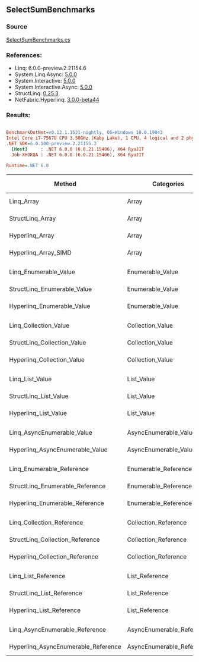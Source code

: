 ﻿## SelectSumBenchmarks

### Source
[SelectSumBenchmarks.cs](../NetFabric.Hyperlinq.Benchmarks/Benchmarks/SelectSumBenchmarks.cs)

### References:
- Linq: 6.0.0-preview.2.21154.6
- System.Linq.Async: [5.0.0](https://www.nuget.org/packages/System.Linq.Async/5.0.0)
- System.Interactive: [5.0.0](https://www.nuget.org/packages/System.Interactive/5.0.0)
- System.Interactive.Async: [5.0.0](https://www.nuget.org/packages/System.Interactive.Async/5.0.0)
- StructLinq: [0.25.3](https://www.nuget.org/packages/StructLinq/0.25.3)
- NetFabric.Hyperlinq: [3.0.0-beta44](https://www.nuget.org/packages/NetFabric.Hyperlinq/3.0.0-beta44)

### Results:
``` ini

BenchmarkDotNet=v0.12.1.1521-nightly, OS=Windows 10.0.19043
Intel Core i7-7567U CPU 3.50GHz (Kaby Lake), 1 CPU, 4 logical and 2 physical cores
.NET SDK=6.0.100-preview.2.21155.3
  [Host]     : .NET 6.0.0 (6.0.21.15406), X64 RyuJIT
  Job-XHOKQA : .NET 6.0.0 (6.0.21.15406), X64 RyuJIT

Runtime=.NET 6.0  

```
|                              Method |                Categories | Count |        Mean |     Error |    StdDev | Ratio |  Gen 0 | Gen 1 | Gen 2 | Allocated |
|------------------------------------ |-------------------------- |------ |------------:|----------:|----------:|------:|-------:|------:|------:|----------:|
|                          Linq_Array |                     Array |   100 |   624.04 ns |  3.238 ns |  3.029 ns |  1.00 | 0.0229 |     - |     - |      48 B |
|                    StructLinq_Array |                     Array |   100 |   206.45 ns |  0.546 ns |  0.456 ns |  0.33 |      - |     - |     - |         - |
|                     Hyperlinq_Array |                     Array |   100 |   200.01 ns |  0.456 ns |  0.404 ns |  0.32 |      - |     - |     - |         - |
|                Hyperlinq_Array_SIMD |                     Array |   100 |    66.82 ns |  0.265 ns |  0.234 ns |  0.11 |      - |     - |     - |         - |
|                                     |                           |       |             |           |           |       |        |       |       |           |
|               Linq_Enumerable_Value |          Enumerable_Value |   100 | 1,160.78 ns |  6.146 ns |  5.448 ns |  1.00 | 0.0420 |     - |     - |      88 B |
|         StructLinq_Enumerable_Value |          Enumerable_Value |   100 |   776.38 ns |  4.821 ns |  4.509 ns |  0.67 | 0.0153 |     - |     - |      32 B |
|          Hyperlinq_Enumerable_Value |          Enumerable_Value |   100 |   204.93 ns |  0.518 ns |  0.433 ns |  0.18 |      - |     - |     - |         - |
|                                     |                           |       |             |           |           |       |        |       |       |           |
|               Linq_Collection_Value |          Collection_Value |   100 | 1,164.42 ns |  2.973 ns |  2.781 ns |  1.00 | 0.0420 |     - |     - |      88 B |
|         StructLinq_Collection_Value |          Collection_Value |   100 |   795.29 ns |  2.956 ns |  2.468 ns |  0.68 | 0.0153 |     - |     - |      32 B |
|          Hyperlinq_Collection_Value |          Collection_Value |   100 |   213.97 ns |  0.790 ns |  0.700 ns |  0.18 |      - |     - |     - |         - |
|                                     |                           |       |             |           |           |       |        |       |       |           |
|                     Linq_List_Value |                List_Value |   100 | 1,174.97 ns |  7.585 ns |  7.095 ns |  1.00 | 0.0420 |     - |     - |      88 B |
|               StructLinq_List_Value |                List_Value |   100 |   347.10 ns |  1.846 ns |  1.636 ns |  0.30 |      - |     - |     - |         - |
|                Hyperlinq_List_Value |                List_Value |   100 |   619.75 ns |  2.497 ns |  2.085 ns |  0.53 |      - |     - |     - |         - |
|                                     |                           |       |             |           |           |       |        |       |       |           |
|          Linq_AsyncEnumerable_Value |     AsyncEnumerable_Value |   100 | 7,626.26 ns | 25.790 ns | 22.863 ns |  1.00 | 0.0458 |     - |     - |      96 B |
|     Hyperlinq_AsyncEnumerable_Value |     AsyncEnumerable_Value |   100 | 2,295.19 ns |  6.061 ns |  5.373 ns |  0.30 |      - |     - |     - |         - |
|                                     |                           |       |             |           |           |       |        |       |       |           |
|           Linq_Enumerable_Reference |      Enumerable_Reference |   100 | 1,166.44 ns |  2.742 ns |  2.430 ns |  1.00 | 0.0420 |     - |     - |      88 B |
|     StructLinq_Enumerable_Reference |      Enumerable_Reference |   100 |   780.54 ns |  4.485 ns |  4.196 ns |  0.67 | 0.0153 |     - |     - |      32 B |
|      Hyperlinq_Enumerable_Reference |      Enumerable_Reference |   100 |   769.02 ns |  3.871 ns |  3.431 ns |  0.66 | 0.0153 |     - |     - |      32 B |
|                                     |                           |       |             |           |           |       |        |       |       |           |
|           Linq_Collection_Reference |      Collection_Reference |   100 | 1,160.10 ns |  6.752 ns |  5.985 ns |  1.00 | 0.0420 |     - |     - |      88 B |
|     StructLinq_Collection_Reference |      Collection_Reference |   100 |   791.96 ns |  2.826 ns |  2.360 ns |  0.68 | 0.0153 |     - |     - |      32 B |
|      Hyperlinq_Collection_Reference |      Collection_Reference |   100 |   744.96 ns |  3.601 ns |  3.192 ns |  0.64 | 0.0153 |     - |     - |      32 B |
|                                     |                           |       |             |           |           |       |        |       |       |           |
|                 Linq_List_Reference |            List_Reference |   100 | 1,170.01 ns |  6.032 ns |  5.347 ns |  1.00 | 0.0420 |     - |     - |      88 B |
|           StructLinq_List_Reference |            List_Reference |   100 |   772.95 ns |  4.429 ns |  3.926 ns |  0.66 | 0.0153 |     - |     - |      32 B |
|            Hyperlinq_List_Reference |            List_Reference |   100 |   692.92 ns |  3.153 ns |  2.950 ns |  0.59 |      - |     - |     - |         - |
|                                     |                           |       |             |           |           |       |        |       |       |           |
|      Linq_AsyncEnumerable_Reference | AsyncEnumerable_Reference |   100 | 7,577.98 ns | 27.143 ns | 24.062 ns |  1.00 | 0.0458 |     - |     - |      96 B |
| Hyperlinq_AsyncEnumerable_Reference | AsyncEnumerable_Reference |   100 | 3,061.96 ns |  6.833 ns |  6.057 ns |  0.40 | 0.0153 |     - |     - |      32 B |
